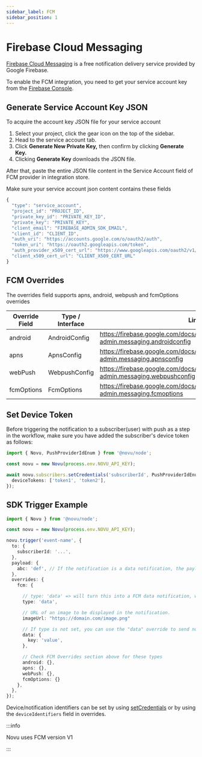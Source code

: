 ```yaml
---
sidebar_label: FCM
sidebar_position: 1
---
```


# Firebase Cloud Messaging

[Firebase Cloud Messaging](https://firebase.google.com/docs/cloud-messaging) is a free notification delivery service provided by Google Firebase.

To enable the FCM integration, you need to get your service account key from the [Firebase Console](https://console.firebase.google.com).

## Generate Service Account Key JSON

To acquire the account key JSON file for your service account

1. Select your project, click the gear icon on the top of the sidebar.
2. Head to the service account tab.
3. Click **Generate New Private Key,** then confirm by clicking **Generate Key.**
4. Clicking **Generate Key** downloads the JSON file.

After that, paste the entire JSON file content in the Service Account field of FCM provider in integration store.

Make sure your service account json content contains these fields

```ts
{
  "type": "service_account",
  "project_id": "PROJECT_ID",
  "private_key_id": "PRIVATE_KEY_ID",
  "private_key": "PRIVATE_KEY",
  "client_email": "FIREBASE_ADMIN_SDK_EMAIL",
  "client_id": "CLIENT_ID",
  "auth_uri": "https://accounts.google.com/o/oauth2/auth",
  "token_uri": "https://oauth2.googleapis.com/token",
  "auth_provider_x509_cert_url": "https://www.googleapis.com/oauth2/v1/certs",
  "client_x509_cert_url": "CLIENT_X509_CERT_URL"
}
```

## FCM Overrides

The overrides field supports apns, android, webpush and fcmOptions overrides

| Override Field | Type / Interface | Link                                                                                           |
| -------------- | ---------------- | ---------------------------------------------------------------------------------------------- |
| android        | AndroidConfig    | <https://firebase.google.com/docs/reference/admin/node/firebase-admin.messaging.androidconfig> |
| apns           | ApnsConfig       | <https://firebase.google.com/docs/reference/admin/node/firebase-admin.messaging.apnsconfig>    |
| webPush        | WebpushConfig    | <https://firebase.google.com/docs/reference/admin/node/firebase-admin.messaging.webpushconfig> |
| fcmOptions     | FcmOptions       | <https://firebase.google.com/docs/reference/admin/node/firebase-admin.messaging.fcmoptions>    |

## Set Device Token

Before triggering the notification to a subscriber(user) with push as a step in the workflow, make sure you have added the subscriber's device token as follows:

```ts
import { Novu, PushProviderIdEnum } from '@novu/node';

const novu = new Novu(process.env.NOVU_API_KEY);

await novu.subscribers.setCredentials('subscriberId', PushProviderIdEnum.FCM, {
  deviceTokens: ['token1', 'token2'],
});
```

## SDK Trigger Example

```ts
import { Novu } from '@novu/node';

const novu = new Novu(process.env.NOVU_API_KEY);

novu.trigger('event-name', {
  to: {
    subscriberId: '...',
  },
  payload: {
    abc: 'def', // If the notification is a data notification, the payload will be sent as the data
  },
  overrides: {
    fcm: {

      // type: 'data' => will turn this into a FCM data notification, where the payload is sent as a data notification. If type is not set, you can use the "data" override to send notification messages with optional data payload
      type: 'data',

      // URL of an image to be displayed in the notification.
      imageUrl: "https://domain.com/image.png"

      // If type is not set, you can use the "data" override to send notification messages with optional data payload
      data: {
        key: 'value',
      },

      // Check FCM Overrides section above for these types
      android: {},
      apns: {},
      webPush: {},
      fcmOptions: {}
    },
  },
});
```

Device/notification identifiers can be set by using [setCredentials](#set-device-token) or by using the `deviceIdentifiers` field in overrides.

:::info

Novu uses FCM version V1

:::
